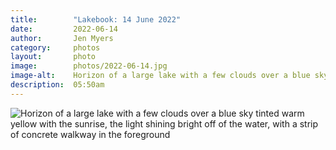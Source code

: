 ```yaml
---
title:        "Lakebook: 14 June 2022"
date:         2022-06-14
author:       Jen Myers
category:     photos
layout:       photo
image:        photos/2022-06-14.jpg
image-alt:    Horizon of a large lake with a few clouds over a blue sky tinted warm yellow with the sunrise, the light shining bright off of the water, with a strip of concrete walkway in the foreground
description:  05:50am
---
```


<div><img alt="Horizon of a large lake with a few clouds over a blue sky tinted warm yellow with the sunrise, the light shining bright off of the water, with a strip of concrete walkway in the foreground" src="{{ site.baseurl }}/images/photos/2022-06-14.jpg" /></div>
